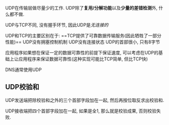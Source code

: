 UDP在传输层做尽量少的工作.
UDP除了**复用/分解功能**以及**少量的差错检测**外, 什么都不做.

UDP与TCP不同, 没有握手环节, 因此UDP是*无连接的*

UDP和TCP的主要区别在于: ==TCP提供了可靠数据传输服务(因此牺牲了一部分性能)==
UDP没有拥塞控制机制
UDP没有连接状态
UDP的首部很小, 只有8字节


应用程序如果想在保证一定的数据可靠性的前提下保证速度, 可以考虑在UDP的基础上让应用程序来保证数据可靠性(这种实现可能比TCP简单, 但比TCP快)
 
DNS通常使用UDP

## UDP校验和
UDP发送端把除校验和之外的三个首部字段加在一起, 然后再按位取反求出校验和.

UDP接收端把四个首部字段加在一起, 如果是全1, 那么就是校验成果, 否则校验失败.

